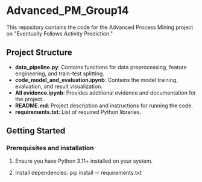 # Advanced_PM_Group14

This repository contains the code for the Advanced Process Mining project on "Eventually Follows Activity Prediction." 

## Project Structure
- **data_pipeline.py**: Contains functions for data preprocessing, feature engineering, and train-test splitting.
- **code_model_and_evaluation.ipynb**: Contains the model training, evaluation, and result visualization.
- **All evidence.ipynb**: Provides additional evidence and documentation for the project.
- **README.md**: Project description and instructions for running the code.
- **requirements.txt**: List of required Python libraries.

## Getting Started
### Prerequisites and installation
1. Ensure you have Python 3.11+ installed on your system.

2. Install dependencies:
   pip install -r requirements.txt


